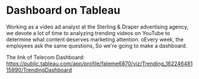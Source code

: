 # Dashboard on Tableau

Working as a video ad analyst at the Sterling & Draper advertising agency, we devote a lot of time to analyzing
trending videos on YouTube to determine what content deserves marketing attention.
oEvery week, the employees ask the same questions, So we're going to make a dashboard.

The link of Telecom Dashboard:
https://public.tableau.com/app/profile/fateme6870/viz/Trending_16224648115890/TrendingDashboard
